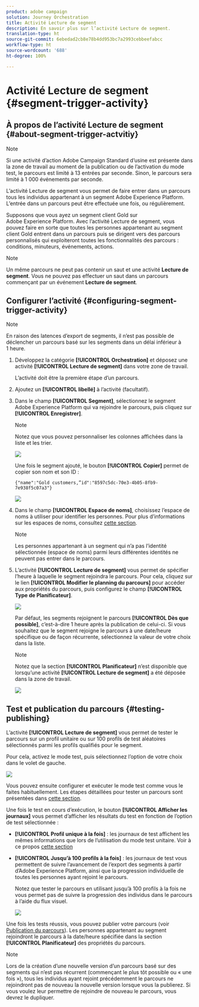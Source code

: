 ```yaml
---
product: adobe campaign
solution: Journey Orchestration
title: Activité Lecture de segment
description: En savoir plus sur l’activité Lecture de segment.
translation-type: ht
source-git-commit: 6ebedad2cb8e78b4dd953bc7a2993cebbeefabcc
workflow-type: ht
source-wordcount: '688'
ht-degree: 100%

---
```



# Activité Lecture de segment {#segment-trigger-activity}

## À propos de l’activité Lecture de segment {#about-segment-trigger-actvitiy}

>[!NOTE]
>
>Si une activité d’action Adobe Campaign Standard d’usine est présente dans la zone de travail au moment de la publication ou de l’activation du mode test, le parcours est limité à 13 entrées par seconde. Sinon, le parcours sera limité à 1 000 événements par seconde.

L’activité Lecture de segment vous permet de faire entrer dans un parcours tous les individus appartenant à un segment Adobe Experience Platform. L’entrée dans un parcours peut être effectuée une fois, ou régulièrement.

Supposons que vous ayez un segment client Gold sur Adobe Experience Platform. Avec l’activité Lecture de segment, vous pouvez faire en sorte que toutes les personnes appartenant au segment client Gold entrent dans un parcours puis se dirigent vers des parcours personnalisés qui exploiteront toutes les fonctionnalités des parcours : conditions, minuteurs, événements, actions.

>[!NOTE]
>
>Un même parcours ne peut pas contenir un saut et une activité **Lecture de segment**. Vous ne pouvez pas effectuer un saut dans un parcours commençant par un événement **Lecture de segment**.

## Configurer l’activité {#configuring-segment-trigger-activity}

>[!NOTE]
>
>En raison des latences d’export de segments, il n’est pas possible de déclencher un parcours basé sur les segments dans un délai inférieur à 1 heure.

1. Développez la catégorie **[!UICONTROL Orchestration]** et déposez une activité **[!UICONTROL Lecture de segment]** dans votre zone de travail.

   L’activité doit être la première étape d’un parcours.

1. Ajoutez un **[!UICONTROL libellé]** à l’activité (facultatif).

1. Dans le champ **[!UICONTROL Segment]**, sélectionnez le segment Adobe Experience Platform qui va rejoindre le parcours, puis cliquez sur **[!UICONTROL Enregistrer]**.

   >[!NOTE]
   >
   >Notez que vous pouvez personnaliser les colonnes affichées dans la liste et les trier.

   ![](../assets/segment-trigger-segment-selection.png)

   Une fois le segment ajouté, le bouton **[!UICONTROL Copier]** permet de copier son nom et son ID :

   `{"name":"Gold customers,”id":"8597c5dc-70e3-4b05-8fb9-7e938f5c07a3"}`

   ![](../assets/segment-trigger-copy.png)

1. Dans le champ **[!UICONTROL Espace de noms]**, choisissez l’espace de noms à utiliser pour identifier les personnes. Pour plus d’informations sur les espaces de noms, consultez [cette section](../event/selecting-the-namespace.md).

   >[!NOTE]
   >
   >Les personnes appartenant à un segment qui n’a pas l’identité sélectionnée (espace de noms) parmi leurs différentes identités ne peuvent pas entrer dans le parcours.

1. L’activité **[!UICONTROL Lecture de segment]** vous permet de spécifier l’heure à laquelle le segment rejoindra le parcours. Pour cela, cliquez sur le lien **[!UICONTROL Modifier le planning du parcours]** pour accéder aux propriétés du parcours, puis configurez le champ **[!UICONTROL Type de Planificateur]**.

   ![](../assets/segment-trigger-schedule.png)

   Par défaut, les segments rejoignent le parcours **[!UICONTROL Dès que possible]**, c’est-à-dire 1 heure après la publication de celui-ci. Si vous souhaitez que le segment rejoigne le parcours à une date/heure spécifique ou de façon récurrente, sélectionnez la valeur de votre choix dans la liste.

   >[!NOTE]
   >
   >Notez que la section **[!UICONTROL Planificateur]** n’est disponible que lorsqu’une activité **[!UICONTROL Lecture de segment]** a été déposée dans la zone de travail.

   ![](../assets/segment-trigger-properties.png)

## Test et publication du parcours {#testing-publishing}

L’activité **[!UICONTROL Lecture de segment]** vous permet de tester le parcours sur un profil unitaire ou sur 100 profils de test aléatoires sélectionnés parmi les profils qualifiés pour le segment.

Pour cela, activez le mode test, puis sélectionnez l’option de votre choix dans le volet de gauche.

![](../assets/segment-trigger-test-modes.png)

Vous pouvez ensuite configurer et exécuter le mode test comme vous le faites habituellement. Les étapes détaillées pour tester un parcours sont présentées dans [cette section](../building-journeys/testing-the-journey.md).

Une fois le test en cours d’exécution, le bouton **[!UICONTROL Afficher les journaux]** vous permet d’afficher les résultats du test en fonction de l’option de test sélectionnée :

* **[!UICONTROL Profil unique à la fois]** : les journaux de test affichent les mêmes informations que lors de l’utilisation du mode test unitaire. Voir à ce propos [cette section](../building-journeys/testing-the-journey.md#viewing_logs)

* **[!UICONTROL Jusqu’à 100 profils à la fois]** : les journaux de test vous permettent de suivre l’avancement de l’export des segments à partir d’Adobe Experience Platform, ainsi que la progression individuelle de toutes les personnes ayant rejoint le parcours.

   Notez que tester le parcours en utilisant jusqu’à 100 profils à la fois ne vous permet pas de suivre la progression des individus dans le parcours à l’aide du flux visuel.

   ![](../assets/read-segment-log.png)

Une fois les tests réussis, vous pouvez publier votre parcours (voir [Publication du parcours](../building-journeys/publishing-the-journey.md)). Les personnes appartenant au segment rejoindront le parcours à la date/heure spécifiée dans la section **[!UICONTROL Planificateur]** des propriétés du parcours.

>[!NOTE]
>
>Lors de la création d’une nouvelle version d’un parcours basé sur des segments qui n’est pas récurrent (commençant le plus tôt possible ou « une fois »), tous les individus ayant rejoint précédemment le parcours ne rejoindront pas de nouveau la nouvelle version lorsque vous la publierez. Si vous voulez leur permettre de rejoindre de nouveau le parcours, vous devrez le dupliquer.
